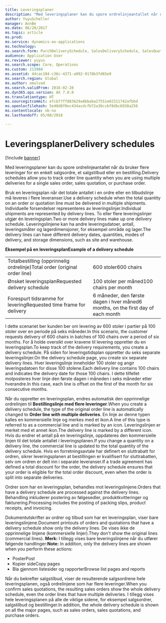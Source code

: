```yaml
---
title: Leveringsplaner
description: "Med leveringsplaner kan du spore ordrelinjeantallet når du bruker flere leveringer for en enkelt salgsordre, et salgstilbud eller en bestilling."
author: YuyuScheller
manager: AnnBe
ms.date: 06/20/2017
ms.topic: article
ms.prod: 
ms.service: dynamics-ax-applications
ms.technology: 
ms.search.form: PurchDeliverySchedule, SalesDeliverySchedule, SalesQuotationDeliverySchedule
audience: Application User
ms.reviewer: yuyus
ms.search.scope: Core, Operations
ms.custom: 213984
ms.assetid: 44cac104-c36c-4371-a992-9178b3fd65e9
ms.search.region: Global
ms.author: omulvad
ms.search.validFrom: 2016-02-28
ms.dyn365.ops.version: AX 7.0.0
ms.translationtype: HT
ms.sourcegitcommit: efcb77ff883b29a4bbaba27551e02311742afbbd
ms.openlocfilehash: 5e48d8f0ec434acdcfb72a38ccbf8dbc6938a256
ms.contentlocale: nb-no
ms.lasthandoff: 05/08/2018

---
```


# <a name="delivery-schedules"></a><span data-ttu-id="b64fb-103">Leveringsplaner</span><span class="sxs-lookup"><span data-stu-id="b64fb-103">Delivery schedules</span></span>

[!include [banner](../includes/banner.md)]

<span data-ttu-id="b64fb-104">Med leveringsplaner kan du spore ordrelinjeantallet når du bruker flere leveringer for en enkelt salgsordre, et salgstilbud eller en bestilling.</span><span class="sxs-lookup"><span data-stu-id="b64fb-104">Delivery schedules allow you to track order line quantity when you are using multiple deliveries for a single sales order, sales quotation, or purchase order.</span></span>

<span data-ttu-id="b64fb-105">Bruk en leveringsplan når det totale antallet i en ordre eller en tilbudslinje må leveres i flere leveranser.</span><span class="sxs-lookup"><span data-stu-id="b64fb-105">Use a delivery schedule when the total quantity on an order or quotation line must be delivered in multiple shipments.</span></span> <span data-ttu-id="b64fb-106">Individuelle forsendelser representeres av leveringslinjer.</span><span class="sxs-lookup"><span data-stu-id="b64fb-106">Individual shipments are represented by delivery lines.</span></span> <span data-ttu-id="b64fb-107">To eller flere leveringslinjer utgjør én leveringsplan.</span><span class="sxs-lookup"><span data-stu-id="b64fb-107">Two or more delivery lines make up one delivery schedule.</span></span> <span data-ttu-id="b64fb-108">Leveringslinjene kan ha andre leveringsdatoer, antall, leveringsmåter og lagerdimensjoner, for eksempel område og lager.</span><span class="sxs-lookup"><span data-stu-id="b64fb-108">The delivery lines can have different delivery dates, quantities, modes of delivery, and storage dimensions, such as site and warehouse.</span></span>  

<span data-ttu-id="b64fb-109">**Eksempel på en leveringsplan**</span><span class="sxs-lookup"><span data-stu-id="b64fb-109">**Example of a delivery schedule**</span></span>

|                                   |                                          |
|-----------------------------------|------------------------------------------|
| <span data-ttu-id="b64fb-110">Totalbestilling (opprinnelig ordrelinje)</span><span class="sxs-lookup"><span data-stu-id="b64fb-110">Total order (original order line)</span></span> | <span data-ttu-id="b64fb-111">600 stoler</span><span class="sxs-lookup"><span data-stu-id="b64fb-111">600 chairs</span></span>                               |
| <span data-ttu-id="b64fb-112">Ønsket leveringsplan</span><span class="sxs-lookup"><span data-stu-id="b64fb-112">Requested delivery schedule</span></span>       | <span data-ttu-id="b64fb-113">100 stoler per måned</span><span class="sxs-lookup"><span data-stu-id="b64fb-113">100 chairs per month</span></span>                     |
| <span data-ttu-id="b64fb-114">Forespurt tidsramme for levering</span><span class="sxs-lookup"><span data-stu-id="b64fb-114">Requested time frame for delivery</span></span> | <span data-ttu-id="b64fb-115">6 måneder, den første dagen i hver måned</span><span class="sxs-lookup"><span data-stu-id="b64fb-115">6 months, on the first day of each month</span></span> |

<span data-ttu-id="b64fb-116">I dette scenariet ber kunden ber om levering av 600 stoler i partier på 100 stoler over en periode på seks måneder.</span><span class="sxs-lookup"><span data-stu-id="b64fb-116">In this scenario, the customer requests delivery of 600 chairs in batches of 100 chairs over a period of six months.</span></span> <span data-ttu-id="b64fb-117">For å holde oversikt over kravene til levering oppretter du en leveringsplan.</span><span class="sxs-lookup"><span data-stu-id="b64fb-117">To keep track of the delivery requirements, you create a delivery schedule.</span></span> <span data-ttu-id="b64fb-118">På siden for leveringstidsplan oppretter du seks separate leveringslinjer.</span><span class="sxs-lookup"><span data-stu-id="b64fb-118">On the delivery schedule page, you create six separate delivery lines.</span></span> <span data-ttu-id="b64fb-119">Hver leveringslinje inneholder 100 stoler og angir leveringsdatoen for disse 100 stolene.</span><span class="sxs-lookup"><span data-stu-id="b64fb-119">Each delivery line contains 100 chairs and indicates the delivery date for those 100 chairs.</span></span> <span data-ttu-id="b64fb-120">I dette tilfellet motposteres hver linje den første dagen i måneden i seks måneder etter hverandre.</span><span class="sxs-lookup"><span data-stu-id="b64fb-120">In this case, each line is offset on the first of the month for six consecutive months.</span></span>  

<span data-ttu-id="b64fb-121">Når du oppretter en leveringsplan, endres automatisk den opprinnelige ordrelinjen til **Bestillingslinje med flere leveringer**.</span><span class="sxs-lookup"><span data-stu-id="b64fb-121">When you create a delivery schedule, the type of the original order line is automatically changed to **Order line with multiple deliveries**.</span></span> <span data-ttu-id="b64fb-122">En linje av denne typen kalles en kommersielle linje og merkes med et ikon.</span><span class="sxs-lookup"><span data-stu-id="b64fb-122">A line of this type is referred to as a commercial line and is marked by an icon.</span></span> <span data-ttu-id="b64fb-123">Leveringslinjen er merket med et annet ikon.</span><span class="sxs-lookup"><span data-stu-id="b64fb-123">The delivery line is marked by a different icon.</span></span> <span data-ttu-id="b64fb-124">Hvis du endrer et antall på en leveringslinje, oppdateres den kommersielle linjen til det totale antallet i leveringsplanen.</span><span class="sxs-lookup"><span data-stu-id="b64fb-124">If you change a quantity on a delivery line, the commercial line is updated to the total quantity of the delivery schedule.</span></span> <span data-ttu-id="b64fb-125">Hvis en forretningsavtale har definert en sluttrabatt for ordren, sikrer leveringsplanen at bestillingen er kvalifisert for sluttrabatten, selv om ordren er delt inn i separate leveranser.</span><span class="sxs-lookup"><span data-stu-id="b64fb-125">If a trade agreement has defined a total discount for the order, the delivery schedule ensures that your order is eligible for the total order discount, even when the order is split into separate deliveries.</span></span>  

<span data-ttu-id="b64fb-126">Ordrer som har en leveringsplan, behandles mot leveringslinjene.</span><span class="sxs-lookup"><span data-stu-id="b64fb-126">Orders that have a delivery schedule are processed against the delivery lines.</span></span> <span data-ttu-id="b64fb-127">Behandling inkluderer postering av følgesedler, produktkvitteringer og fakturering.</span><span class="sxs-lookup"><span data-stu-id="b64fb-127">Processing includes the posting of packing slips, product receipts, and invoicing.</span></span>  

<span data-ttu-id="b64fb-128">Dokumentutskrifter av ordrer og tilbud som har en leveringsplan, viser bare leveringslinjene.</span><span class="sxs-lookup"><span data-stu-id="b64fb-128">Document printouts of orders and quotations that have a delivery schedule show only the delivery lines.</span></span> <span data-ttu-id="b64fb-129">De vises ikke de opprinnelige linjene (kommersielle linjer).</span><span class="sxs-lookup"><span data-stu-id="b64fb-129">They don't show the original lines (commercial lines).</span></span> <span data-ttu-id="b64fb-130">**Merk:** I tillegg vises bare leveringslinjene når du utfører følgende handlinger:</span><span class="sxs-lookup"><span data-stu-id="b64fb-130">**Note:** In addition, only the delivery lines are shown when you perform these actions:</span></span>

-   <span data-ttu-id="b64fb-131">Poster</span><span class="sxs-lookup"><span data-stu-id="b64fb-131">Post</span></span>
-   <span data-ttu-id="b64fb-132">Kopier side</span><span class="sxs-lookup"><span data-stu-id="b64fb-132">Copy pages</span></span>
-   <span data-ttu-id="b64fb-133">Bla gjennom listesider og rapporter</span><span class="sxs-lookup"><span data-stu-id="b64fb-133">Browse list pages and reports</span></span>

<span data-ttu-id="b64fb-134">Når du bekrefter salgstilbud, viser de resulterende salgsordrene hele leveringsplanen, også ordrelinjene som har flere leveringer.</span><span class="sxs-lookup"><span data-stu-id="b64fb-134">When you confirm sales quotations, the resulting sales orders show the whole delivery schedule, even the order lines that have multiple deliveries.</span></span> <span data-ttu-id="b64fb-135">I tillegg vises hele leveringsplanen på alle de viktige sidene, for eksempel salgsordrer, salgstilbud og bestillinger.</span><span class="sxs-lookup"><span data-stu-id="b64fb-135">In addition, the whole delivery schedule is shown on all the major pages, such as sales orders, sales quotations, and purchase orders.</span></span>




